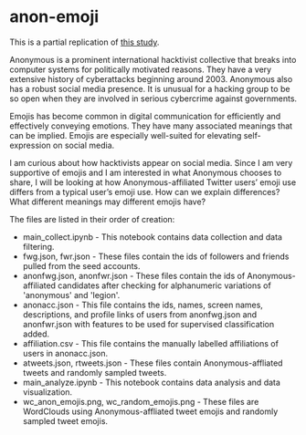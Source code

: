 # anon-emoji

This is a partial replication of [this study](https://arxiv.org/pdf/2105.03168.pdf). 

Anonymous is a prominent international hacktivist collective that breaks into computer systems for politically motivated reasons. They have a very extensive history of cyberattacks beginning around 2003. Anonymous also has a robust social media presence. It is unusual for a hacking group to be so open when they are involved in serious cybercrime against governments. 

Emojis has become common in digital communication for efficiently and effectively conveying emotions. They have many associated meanings that can be implied. Emojis are especially well-suited for elevating self-expression on social media. 

I am curious about how hacktivists appear on social media. Since I am very supportive of emojis and I am interested in what Anonymous chooses to share, I will be looking at how Anonymous-affiliated Twitter users’ emoji use differs from a typical user’s emoji use. How can we explain differences? What different meanings may different emojis have? 

The files are listed in their order of creation:
* main_collect.ipynb - This notebook contains data collection and data filtering.
* fwg.json, fwr.json - These files contain the ids of followers and friends pulled from the seed accounts.
* anonfwg.json, anonfwr.json - These files contain the ids of Anonymous-affiliated candidates after checking for alphanumeric variations of 'anonymous' and 'legion'.
* anonacc.json - This file contains the ids, names, screen names, descriptions, and profile links of users from anonfwg.json and anonfwr.json with features to be used for supervised classification added.
* affiliation.csv - This file contains the manually labelled affiliations of users in anonacc.json.
* atweets.json, rtweets.json - These files contain Anonymous-affliated tweets and randomly sampled tweets.
* main_analyze.ipynb - This notebook contains data analysis and data visualization.
* wc_anon_emojis.png, wc_random_emojis.png - These files are WordClouds using Anonymous-affliated tweet emojis and randomly sampled tweet emojis.
